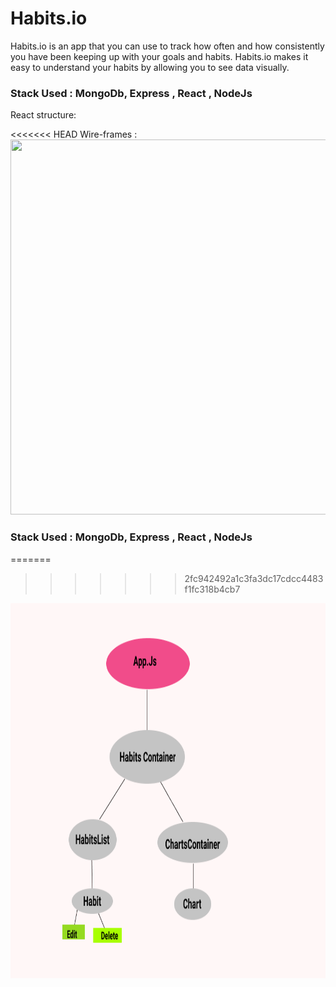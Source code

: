 # Habits.io #
Habits.io is an app that you can use to track how often and how consistently you have been keeping up with your goals and habits. 
 Habits.io makes it easy to understand your habits by allowing you to see data visually. 

### Stack Used : MongoDb, Express , React , NodeJs ###

React structure: 

<<<<<<< HEAD
Wire-frames : 
<img src="public/Images/wireframe.jpg" width=600 height=600>


### Stack Used : MongoDb, Express , React , NodeJs
=======
>>>>>>> 2fc942492a1c3fa3dc17cdcc4483f1fc318b4cb7

<img src="public/Images/FlowChart.png" width=600 height=600>
